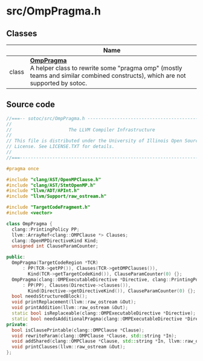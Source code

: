 # src/OmpPragma.h



## Classes

|                | Name           |
| -------------- | -------------- |
| class | **[OmpPragma](../Classes/classOmpPragma.md)** <br>A helper class to rewrite some "pragma omp" (mostly teams and similar combined constructs), which are not supported by sotoc.  |




## Source code
```cpp linenums="1"
//===-- sotoc/src/OmpPragma.h ---------------------------------------------===//
//
//                     The LLVM Compiler Infrastructure
//
// This file is distributed under the University of Illinois Open Source
// License. See LICENSE.TXT for details.
//
//===----------------------------------------------------------------------===//

#pragma once

#include "clang/AST/OpenMPClause.h"
#include "clang/AST/StmtOpenMP.h"
#include "llvm/ADT/APInt.h"
#include "llvm/Support/raw_ostream.h"

#include "TargetCodeFragment.h"
#include <vector>

class OmpPragma {
  clang::PrintingPolicy PP;
  llvm::ArrayRef<clang::OMPClause *> Clauses;
  clang::OpenMPDirectiveKind Kind;
  unsigned int ClauseParamCounter;

public:
  OmpPragma(TargetCodeRegion *TCR)
      : PP(TCR->getPP()), Clauses(TCR->getOMPClauses()),
        Kind(TCR->getTargetCodeKind()), ClauseParamCounter(0) {};
  OmpPragma(clang::OMPExecutableDirective *Directive, clang::PrintingPolicy PP)
      : PP(PP), Clauses(Directive->clauses()),
        Kind(Directive->getDirectiveKind()), ClauseParamCounter(0) {};
  bool needsStructuredBlock();
  void printReplacement(llvm::raw_ostream &Out);
  void printAddition(llvm::raw_ostream &Out);
  static bool isReplaceable(clang::OMPExecutableDirective *Directive);
  static bool needsAdditionalPragma(clang::OMPExecutableDirective *Directive);
private:
  bool isClausePrintable(clang::OMPClause *Clause);
  void rewriteParam(clang::OMPClause *Clause, std::string *In);
  void addShared(clang::OMPClause *Clause, std::string *In, llvm::raw_ostream &Out);
  void printClauses(llvm::raw_ostream &Out);
};
```



